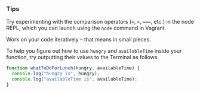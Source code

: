 ### Tips 

Try experimenting with the comparison operators (`<`, `>`, `===`, etc.) in the node REPL, which you can launch using the `node` command in Vagrant.

Work on your code iteratively – that means in small pieces. 

To help you figure out how to use `hungry` and `availableTime` inside your function, try outputting their values to the Terminal as follows.

``` javascript 
function whatToDoForLunch(hungry, availableTime) {
  console.log("hungry is", hungry);
  console.log("availableTime is", availableTime);
}
```